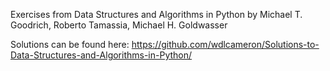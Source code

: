 Exercises from Data Structures and Algorithms in Python by Michael T. Goodrich, Roberto Tamassia, Michael H. Goldwasser

Solutions can be found here: https://github.com/wdlcameron/Solutions-to-Data-Structures-and-Algorithms-in-Python/